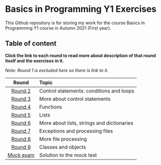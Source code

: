# Basics in Programming Y1 Exercises

This Github repository is for storing my work for the course
Basics in Programming Y1 course in Autumn 2021 (First year).

## Table of content
**Click the link to each round to read more about description of that
round itself and the exercises in it.**

_Note: Round 1 is excluded here so there is link to it._

|Round|Topic|
|:-----:|:-----|
|[Round 2](https://github.com/tamdnguyen/Basics-in-Programming-Y1/tree/main/round%202)|Control statements: conditions and loops|
|[Round 3](https://github.com/tamdnguyen/Basics-in-Programming-Y1/tree/main/round%203)|More about control statements|
|[Round 4](https://github.com/tamdnguyen/Basics-in-Programming-Y1/tree/main/round%204)|Functions|
|[Round 5](https://github.com/tamdnguyen/Basics-in-Programming-Y1/tree/main/round%205)|Lists|
|[Round 6](https://github.com/tamdnguyen/Basics-in-Programming-Y1/tree/main/round%206)|More about lists, strings and dictionaries|
|[Round 7](https://github.com/tamdnguyen/Basics-in-Programming-Y1/tree/main/round%207)|Exceptions and processing files|
|[Round 8](https://github.com/tamdnguyen/Basics-in-Programming-Y1/tree/main/round%208)|More file processing|
|[Round 9](https://github.com/tamdnguyen/Basics-in-Programming-Y1/tree/main/round%209)|Classes and objects|
|[Mock exam](https://github.com/tamdnguyen/Basics-in-Programming-Y1/tree/main/practice%20exam)|Solution to the mock test|


